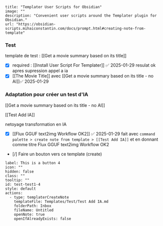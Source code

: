 ```embed
title: "Templater User Scripts for Obsidian"
image: ""
description: "Convenient user scripts around the Templater plugin for Obsidian."
url: "https://obsidian-scripts.mihaiconstantin.com/docs/prompt.html#creating-note-from-template"
```

### Test
template de test : [[Get a movie summary based on its title]]

- [x] required : [[Install User Script For Templater]] ✅ 2025-01-29
resulat ok apres supression appel a ia 
- [x] [[The Movie Title]]  avec [[Get a movie summary based on its title - no AI]]✅ 2025-01-29

### Adaptation pour créer un test d'IA 

 [[Get a movie summary based on its title - no AI]]
 
[[Test Add IA]]

 netoyage transformation en IA 
 - [x] [[Flux GGUF text2img Workflow OK2]] ✅ 2025-01-29
fait avec `command palette > create note from template > [[Test Add IA]]` et en donnant comme titre Flux GGUF text2img Workflow OK2
- [/] Faire un bouton vers ce template (create) 

```meta-bind-button
label: This is a button 4
icon: ""
hidden: false
class: ""
tooltip: ""
id: test-test1-4
style: default
actions:
  - type: templaterCreateNote
    templateFile: Templates/Test/Test Add IA.md
    folderPath: Inbox
    fileName: Untitled
    openNote: true
    openIfAlreadyExists: false

```


